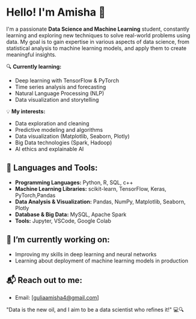 # Hello! I'm Amisha 👋

I'm a passionate **Data Science and Machine Learning** student, constantly learning and exploring new techniques to solve real-world problems using data. My goal is to gain expertise in various aspects of data science, from statistical analysis to machine learning models, and apply them to create meaningful insights.

🔍 **Currently learning:**  
- Deep learning with TensorFlow & PyTorch  
- Time series analysis and forecasting  
- Natural Language Processing (NLP)  
- Data visualization and storytelling  

💡 **My interests:**  
- Data exploration and cleaning  
- Predictive modeling and algorithms  
- Data visualization (Matplotlib, Seaborn, Plotly)  
- Big Data technologies (Spark, Hadoop)  
- AI ethics and explainable AI  

## 🧰 Languages and Tools:
- **Programming Languages:** Python, R, SQL, c++
- **Machine Learning Libraries:** scikit-learn, TensorFlow, Keras, PyTorch,Pandas
- **Data Analysis & Visualization:** Pandas, NumPy, Matplotlib, Seaborn, Plotly
- **Database & Big Data:** MySQL, Apache Spark
- **Tools:** Jupyter, VSCode, Google Colab


## 🌱 I’m currently working on:
- Improving my skills in deep learning and neural networks
- Learning about deployment of machine learning models in production

## 📬 Reach out to me:
- Email: [guliaamisha4@gmail.com]
  




 "Data is the new oil, and I aim to be a data scientist who refines it!" 💻🔍

